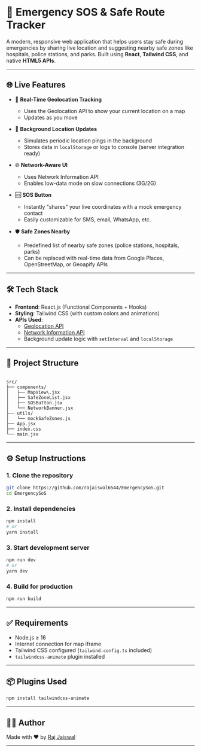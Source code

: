 
# 🚨 Emergency SOS & Safe Route Tracker

A modern, responsive web application that helps users stay safe during emergencies by sharing live location and suggesting nearby safe zones like hospitals, police stations, and parks. Built using **React**, **Tailwind CSS**, and native **HTML5 APIs**.

---

## 🌐 Live Features

- 📍 **Real-Time Geolocation Tracking**
  - Uses the Geolocation API to show your current location on a map
  - Updates as you move

- 🔋 **Background Location Updates**
  - Simulates periodic location pings in the background
  - Stores data in `localStorage` or logs to console (server integration ready)

- 🌐 **Network-Aware UI**
  - Uses Network Information API
  - Enables low-data mode on slow connections (3G/2G)

- 🆘 **SOS Button**
  - Instantly "shares" your live coordinates with a mock emergency contact
  - Easily customizable for SMS, email, WhatsApp, etc.

- 🛡️ **Safe Zones Nearby**
  - Predefined list of nearby safe zones (police stations, hospitals, parks)
  - Can be replaced with real-time data from Google Places, OpenStreetMap, or Geoapify APIs

---

## 🛠 Tech Stack

- **Frontend**: React.js (Functional Components + Hooks)
- **Styling**: Tailwind CSS (with custom colors and animations)
- **APIs Used**:
  - [Geolocation API](https://developer.mozilla.org/en-US/docs/Web/API/Geolocation_API)
  - [Network Information API](https://developer.mozilla.org/en-US/docs/Web/API/NetworkInformation)
  - Background update logic with `setInterval` and `localStorage`

---

## 📁 Project Structure

```

src/
├── components/
│   ├── MapView\.jsx
│   ├── SafeZoneList.jsx
│   ├── SOSButton.jsx
│   └── NetworkBanner.jsx
├── utils/
│   └── mockSafeZones.js
├── App.jsx
├── index.css
└── main.jsx

````

---

## ⚙️ Setup Instructions

### 1. Clone the repository

```bash
git clone https://github.com/rajaiswal6544/EmergencySoS.git
cd EmergencySoS
````

### 2. Install dependencies

```bash
npm install
# or
yarn install
```

### 3. Start development server

```bash
npm run dev
# or
yarn dev
```

### 4. Build for production

```bash
npm run build
```

---

## ✅ Requirements

* Node.js ≥ 16
* Internet connection for map iframe
* Tailwind CSS configured (`tailwind.config.ts` included)
* `tailwindcss-animate` plugin installed

---

## 📦 Plugins Used

```bash
npm install tailwindcss-animate
```

---

## 👨‍💻 Author

Made with ❤️ by [Raj Jaiswal](https://github.com/rajaiswal6544)

---
